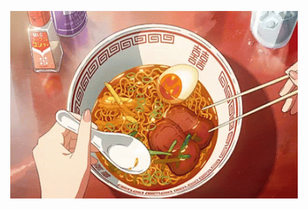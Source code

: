 <p align="center">
	<a href="https://github.com/dky"> 
		<img alt="Ramen Bowl" width="460" height="300" src="./ramen.gif">
	</a>
</p>



<!--
[![1000x420](./ramen.gif)](https://github.com/dky)
**dky/dky** is a ✨ _special_ ✨ repository because its `README.md` (this file) appears on your GitHub profile.

Here are some ideas to get you started:

- 🔭 I’m currently working on ...
- 🌱 I’m currently learning ...
- 👯 I’m looking to collaborate on ...
- 🤔 I’m looking for help with ...
- 💬 Ask me about ...
- 📫 How to reach me: ...
- 😄 Pronouns: ...
- ⚡ Fun fact: ...
-->
